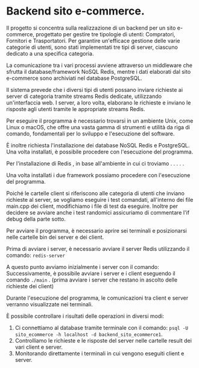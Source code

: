 # Backend sito e-commerce.
Il progetto si concentra sulla realizzazione di un backend per un sito e-commerce, progettato per gestire tre tipologie di utenti: Compratori, Fornitori e Trasportatori. Per garantire un'efficace gestione delle varie categorie di utenti, sono stati implementati tre tipi di server, ciascuno dedicato a una specifica categoria.

La comunicazione tra i vari processi avviene attraverso un middleware che sfrutta il database/framework NoSQL Redis, mentre i dati elaborati dal sito e-commerce sono archiviati nel database PostgreSQL.

Il sistema prevede che i diversi tipi di utenti possano inviare richieste ai server di categoria tramite streams Redis dedicate, utilizzando un'interfaccia web. I server, a loro volta, elaborano le richieste e inviano le risposte agli utenti tramite le appropriate streams Redis.

Per eseguire il programma è necessario trovarsi in un ambiente Unix, come Linux o macOS, che offre una vasta gamma di strumenti e utilità da riga di comando, fondamentali per lo sviluppo e l'esecuzione del software.

È inoltre richiesta l'installazione dei database NoSQL Redis e PostgreSQL. Una volta installati, è possibile procedere con l'esecuzione del programma.

Per l'installazione di Redis , in base all'ambiente in cui ci troviamo
.
.
.
.
.

Una volta installati i due framework possiamo procedere con l'esecuzione del programma.

Poiché le cartelle client si riferiscono alle categoria di utenti che inviano richieste al server, se vogliamo eseguire i test comandati, all'interno dei file main.cpp dei client, modifichiamo i file di test da eseguire.
Inoltre per decidere se avviare anche i test randomici assicuriamo di commentare l'if debug della parte sotto.

Per avviare il programma, è necessario aprire sei terminali e posizionarsi nelle cartelle bin dei server e dei client.

Prima di avviare i server, è necessario avviare il server Redis utilizzando il comando: ``` redis-server ```  

A questo punto avviamo inizialmente i server con il comando: 
Successivamente, è possibile avviare i server e i client eseguendo il comando ``` ./main ``` . (prima avviare i server che restano in ascolto delle richieste dei client)

Durante l'esecuzione del programma, le comunicazioni tra client e server verranno visualizzate nei terminali. 

È possibile controllare i risultati delle operazioni in diversi modi: 

1. Ci connettiamo al database tramite terminale con il comando: ```psql -U sito_ecommerce -h localhost -d backend_sito_ecommerce1```.
2. Controlliamo le richieste e le risposte del server nelle cartelle result dei vari client e server.
3. Monitorando direttamente i terminali in cui vengono eseguiti client e server.
